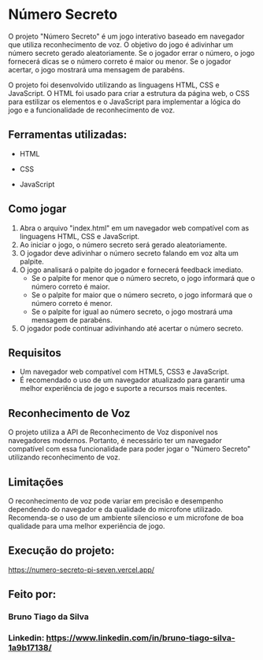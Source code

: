 # Número Secreto

O projeto "Número Secreto" é um jogo interativo baseado em navegador que utiliza reconhecimento de voz. O objetivo do jogo é adivinhar um número secreto gerado aleatoriamente. Se o jogador errar o número, o jogo fornecerá dicas se o número correto é maior ou menor. Se o jogador acertar, o jogo mostrará uma mensagem de parabéns.

O projeto foi desenvolvido utilizando as linguagens HTML, CSS e JavaScript. O HTML foi usado para criar a estrutura da página web, o CSS para estilizar os elementos e o JavaScript para implementar a lógica do jogo e a funcionalidade de reconhecimento de voz.

## Ferramentas utilizadas:

* HTML

* CSS

* JavaScript

## Como jogar

1. Abra o arquivo "index.html" em um navegador web compatível com as linguagens HTML, CSS e JavaScript.
2. Ao iniciar o jogo, o número secreto será gerado aleatoriamente.
3. O jogador deve adivinhar o número secreto falando em voz alta um palpite.
4. O jogo analisará o palpite do jogador e fornecerá feedback imediato.
   - Se o palpite for menor que o número secreto, o jogo informará que o número correto é maior.
   - Se o palpite for maior que o número secreto, o jogo informará que o número correto é menor.
   - Se o palpite for igual ao número secreto, o jogo mostrará uma mensagem de parabéns.
5. O jogador pode continuar adivinhando até acertar o número secreto.

## Requisitos

- Um navegador web compatível com HTML5, CSS3 e JavaScript.
- É recomendado o uso de um navegador atualizado para garantir uma melhor experiência de jogo e suporte a recursos mais recentes.

## Reconhecimento de Voz

O projeto utiliza a API de Reconhecimento de Voz disponível nos navegadores modernos. Portanto, é necessário ter um navegador compatível com essa funcionalidade para poder jogar o "Número Secreto" utilizando reconhecimento de voz.

## Limitações

O reconhecimento de voz pode variar em precisão e desempenho dependendo do navegador e da qualidade do microfone utilizado. Recomenda-se o uso de um ambiente silencioso e um microfone de boa qualidade para uma melhor experiência de jogo.

## Execução do projeto:

https://numero-secreto-pi-seven.vercel.app/

## Feito por:

### Bruno Tiago da Silva

### Linkedin: https://www.linkedin.com/in/bruno-tiago-silva-1a9b17138/
